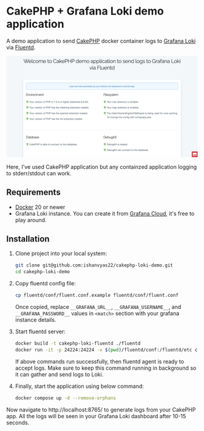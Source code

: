 # CakePHP + Grafana Loki demo application

A demo application to send [CakePHP](https://cakephp.org/) docker container logs to [Grafana Loki](https://grafana.com/logs/) via [Fluentd](https://www.fluentd.org/).

![Default page screenshot](./screenshot.png)

Here, I've used CakePHP application but any containzed application logging to stderr/stdout can work.

## Requirements

- [Docker](https://docs.docker.com/get-docker/) 20 or newer
- Grafana Loki instance. You can create it from [Grafana Cloud](https://grafana.com/), it's free to play around.

## Installation

1. Clone project into your local system:
    ```bash
    git clone git@github.com:ishanvyas22/cakephp-loki-demo.git
    cd cakephp-loki-demo
    ```

1. Copy fluentd config file:
    ```bash
    cp fluentd/conf/fluent.conf.example fluentd/conf/fluent.conf
    ```

    Once copied, replace `__GRAFANA_URL__`, `__GRAFANA_USERNAME__`, and `__GRAFANA_PASSWORD__` values in `<match>` section with your grafana instance details.

1. Start fluentd server:
    ```bash
    docker build -t cakephp-loki-fluentd ./fluentd
    docker run -it -p 24224:24224 -v $(pwd)/fluentd/conf:/fluentd/etc cakephp-loki-fluentd
    ```

    If above commands run successfully, then fluentd agent is ready to accept logs. Make sure to keep this command running in background so it can gather and send logs to Loki.

1. Finally, start the application using below command:
    ```bash
    docker compose up -d --remove-orphans
    ```

Now navigate to http://localhost:8765/ to generate logs from your CakePHP app. All the logs will be seen in your Grafana Loki dashboard after 10-15 seconds.
